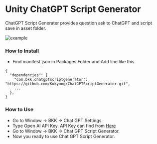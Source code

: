 # Unity ChatGPT Script Generator
ChatGPT Script Generater provides question ask to ChatGPT and script save in asset folder.

![example](https://user-images.githubusercontent.com/43735316/218805546-d7f1692a-ba6c-4ec2-9298-147402717c79.PNG)

### How to Install

- Find manifest.json in Packages Folder and Add line like this.
```
{
  "dependencies": {
    "com.bkk.chatgptscriptgenerator": "https://github.com/Kokyung/ChatGPTScriptGenerator.git",
    ...
  },
}
```
### How to Use
- Go to Window -> BKK -> Chat GPT Settings
- Type Open AI API Key. API Key can find from [Here](https://platform.openai.com/account/api-keys)
- Go to Window -> BKK -> Chat GPT Script Generator.
- Now you ready to use Chat GPT Script Generator.
